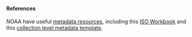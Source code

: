 #### References

NOAA have useful [metadata resources](https://www.ncei.noaa.gov/resources/metadata), including this [ISO Workbook](http://www.ncei.noaa.gov/sites/default/files/2020-04/ISO%2019115-2%20Workbook_Part%20II%20Extentions%20for%20imagery%20and%20Gridded%20Data.pdf) and this [collection level metadata template](https://data.noaa.gov/waf/templates/iso_u/xml/ncei_template.xml).
